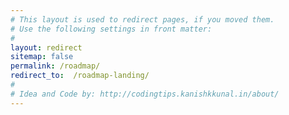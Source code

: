 ```yaml
---
# This layout is used to redirect pages, if you moved them.
# Use the following settings in front matter:
#
layout: redirect
sitemap: false
permalink: /roadmap/
redirect_to:  /roadmap-landing/
#
# Idea and Code by: http://codingtips.kanishkkunal.in/about/
---
```

